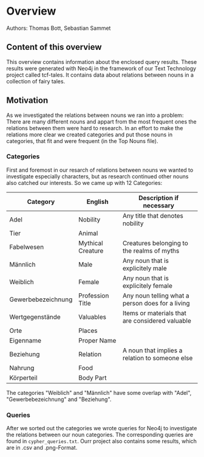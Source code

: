 # Overview
Authors: Thomas Bott, Sebastian Sammet
## Content of this overview
This overview contains information about the enclosed query results. These results were generated with Neo4j in the framework of our Text Technology project called tcf-tales. It contains data about relations between nouns in a collection of fairy tales.
## Motivation
As we investigated the relations between nouns we ran into a problem: There are many different nouns and appart from the most frequent ones the relations between them were hard to research. In an effort to make the relations more clear we created categories and put those nouns in categories, that fit and were frequent (in the Top Nouns file).
### Categories
First and foremost in our resarch of relations between nouns we wanted to investigate especially characters, but as research continued other nouns also catched our interests. So we came up with 12 Categories:

Category | English | Description if necessary
-------- | -------- | --------
Adel   | Nobility|Any title that denotes nobility
Tier   |Animal    
Fabelwesen |Mythical Creature| Creatures belonging to the realms of myths
Männlich |Male|Any noun that is explicitely male
Weiblich |Female|Any noun that is explicitely female
Gewerbebezeichnung |Profession Title| Any noun telling what a person does for a living
Wertgegenstände |Valuables|Items or materials that are considered valuable
Orte      |Places|
Eigenname    |Proper Name|
Beziehung    |Relation|A noun that implies a relation to someone else
Nahrung     |Food|
Körperteil    |Body Part|

The categories "Weiblich" and "Männlich" have some overlap with "Adel", "Gewerbebezeichnung" and "Beziehung".
### Queries
After we sorted out the categories we wrote queries for Neo4j to investigate the relations between our noun categories. The corresponding queries are found in ``cypher_queries.txt``. Ourr project also contains some results, which are in .csv and .png-Format.
